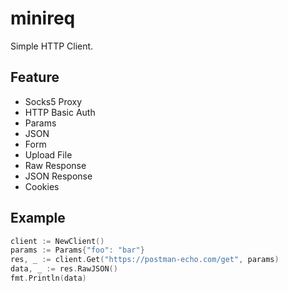 # minireq

Simple HTTP Client.

## Feature

+ Socks5 Proxy
+ HTTP Basic Auth
+ Params
+ JSON
+ Form
+ Upload File
+ Raw Response
+ JSON Response
+ Cookies

## Example

```go
client := NewClient()
params := Params{"foo": "bar"}
res, _ := client.Get("https://postman-echo.com/get", params)
data, _ := res.RawJSON()
fmt.Println(data)
```
